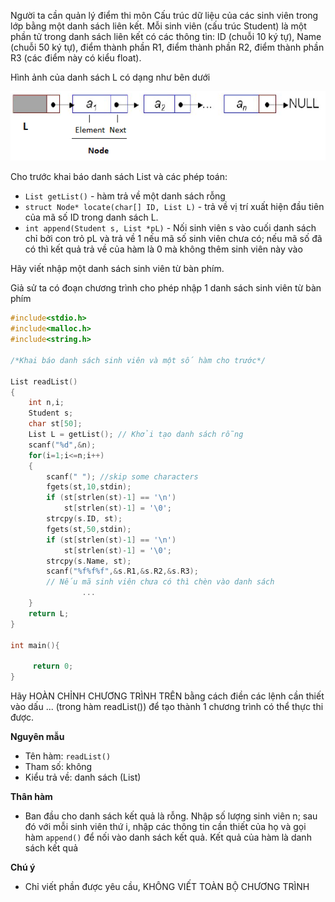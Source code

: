 Người ta cần quản lý điểm thi môn Cấu trúc dữ liệu của các sinh viên trong lớp bằng một danh sách liên kết. Mỗi sinh viên (cấu trúc Student) là một phần tử trong danh sách liên kết có các thông tin: ID (chuỗi 10 ký tự), Name (chuỗi 50 ký tự), điểm thành phần R1, điểm thành phần R2, điểm thành phần R3 (các điểm này có kiểu float). 

Hình ảnh của danh sách L có dạng như bên dưới

<img src="../Dslk.png">

Cho trước khai báo danh sách List và các phép toán:
- `List getList()` - hàm trả về một danh sách rỗng
- `struct Node* locate(char[] ID, List L)` - trả về vị trí xuất hiện đầu tiên của  mã số ID trong danh sách L.
- `int append(Student s, List *pL)` - Nối sinh viên s vào cuối danh sách chỉ bởi con trỏ pL và trả về 1 nếu mã số sinh viên chưa có; nếu mã số đã có thì kết quả trả về của hàm là 0 mà không thêm sinh viên này vào

Hãy viết nhập một danh sách sinh viên từ bàn phím.

Giả sử ta có đoạn chương trình cho phép nhập 1 danh sách sinh viên từ bàn phím
```cpp
#include<stdio.h>
#include<malloc.h>
#include<string.h>

/*Khai báo danh sách sinh viên và một số hàm cho trước*/

List readList()
{
	int n,i;
	Student s;
	char st[50];
	List L = getList(); // Khởi tạo danh sách rỗng
	scanf("%d",&n);
	for(i=1;i<=n;i++)
	{
		scanf(" "); //skip some characters
		fgets(st,10,stdin);
		if (st[strlen(st)-1] == '\n')
			st[strlen(st)-1] = '\0';
		strcpy(s.ID, st);
		fgets(st,50,stdin);
		if (st[strlen(st)-1] == '\n')
			st[strlen(st)-1] = '\0';
		strcpy(s.Name, st);
		scanf("%f%f%f",&s.R1,&s.R2,&s.R3);
		// Nếu mã sinh viên chưa có thì chèn vào danh sách
                ...  
	}
	return L;
}    

int main(){

     return 0;
}
```

Hãy HOÀN CHỈNH CHƯƠNG TRÌNH TRÊN bằng cách điền các lệnh cần thiết vào dấu ... (trong hàm readList()) để tạo thành 1 chương trình có thể thực thi được.

**Nguyên mẫu**
- Tên hàm: `readList()`
- Tham số: không
- Kiểu trả về: danh sách (List)

**Thân hàm**
- Ban đầu cho danh  sách kết quả là rỗng. Nhập số lượng sinh viên n; sau đó với mỗi sinh viên thứ i, nhập các thông tin cần thiết của họ và gọi hàm `append()` để nối vào danh sách kết quả. Kết quả của hàm là danh sách kết quả

**Chú ý**
- Chỉ viết phần được yêu cầu, KHÔNG VIẾT TOÀN BỘ CHƯƠNG TRÌNH
